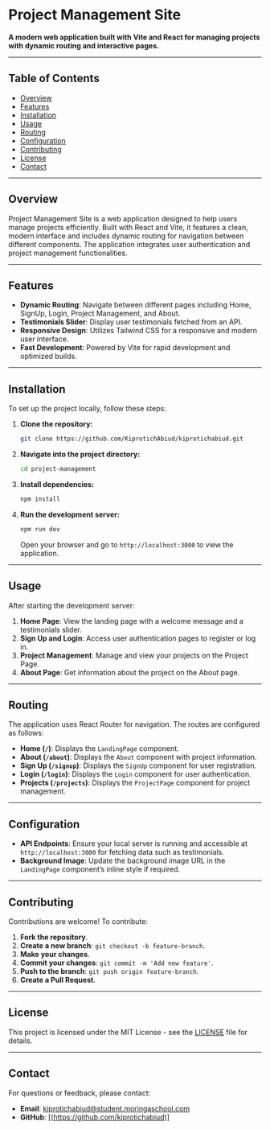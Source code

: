 # Project Management Site

**A modern web application built with Vite and React for managing projects with dynamic routing and interactive pages.**


---

## Table of Contents

- [Overview](#overview)
- [Features](#features)
- [Installation](#installation)
- [Usage](#usage)
- [Routing](#routing)
- [Configuration](#configuration)
- [Contributing](#contributing)
- [License](#license)
- [Contact](#contact)

---

## Overview

Project Management Site is a web application designed to help users manage projects efficiently. Built with React and Vite, it features a clean, modern interface and includes dynamic routing for navigation between different components. The application integrates user authentication and project management functionalities.

---

## Features

- **Dynamic Routing**: Navigate between different pages including Home, SignUp, Login, Project Management, and About.
- **Testimonials Slider**: Display user testimonials fetched from an API.
- **Responsive Design**: Utilizes Tailwind CSS for a responsive and modern user interface.
- **Fast Development**: Powered by Vite for rapid development and optimized builds.

---

## Installation

To set up the project locally, follow these steps:

1. **Clone the repository:**

   ```bash
   git clone https://github.com/KiprotichAbiud/kiprotichabiud.git
   ```

2. **Navigate into the project directory:**

   ```bash
   cd project-management
   ```

3. **Install dependencies:**

   ```bash
   npm install
   ```

4. **Run the development server:**

   ```bash
   npm run dev
   ```

   Open your browser and go to `http://localhost:3000` to view the application.

---

## Usage

After starting the development server:

1. **Home Page**: View the landing page with a welcome message and a testimonials slider.
2. **Sign Up and Login**: Access user authentication pages to register or log in.
3. **Project Management**: Manage and view your projects on the Project Page.
4. **About Page**: Get information about the project on the About page.

---

## Routing

The application uses React Router for navigation. The routes are configured as follows:

- **Home (`/`)**: Displays the `LandingPage` component.
- **About (`/about`)**: Displays the `About` component with project information.
- **Sign Up (`/signup`)**: Displays the `SignUp` component for user registration.
- **Login (`/login`)**: Displays the `Login` component for user authentication.
- **Projects (`/projects`)**: Displays the `ProjectPage` component for project management.

---

## Configuration

- **API Endpoints**: Ensure your local server is running and accessible at `http://localhost:3000` for fetching data such as testimonials.
- **Background Image**: Update the background image URL in the `LandingPage` component’s inline style if required.

---

## Contributing

Contributions are welcome! To contribute:

1. **Fork the repository**.
2. **Create a new branch**: `git checkout -b feature-branch`.
3. **Make your changes**.
4. **Commit your changes**: `git commit -m 'Add new feature'`.
5. **Push to the branch**: `git push origin feature-branch`.
6. **Create a Pull Request**.

---

## License

This project is licensed under the MIT License - see the [LICENSE](LICENSE) file for details.

---

## Contact

For questions or feedback, please contact:

- **Email**: kiprotichabiud@student.moringaschool.com
- **GitHub**: [(https://github.com/kiprotichabiud)]




